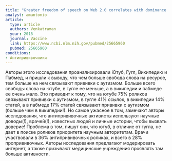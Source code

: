 ```yaml
---
title: "Greater freedom of speech on Web 2.0 correlates with dominance of views linking vaccines to autism"
analyst: amantonio
article:
  type: article
  authors: Venkatraman
  year: 2015
  journal: Vaccine
  link: https://www.ncbi.nlm.nih.gov/pubmed/25665960
  pubmed: 25665960
conditions:
- Антипрививочники
---
```


Авторы этого исследования проанализировали Ютуб, Гугл, Википедию и Пабмед, и пришли к выводу, что чем больше свобода слова на ресурсе, тем больше на нем связывают прививки с аутизмом. Больше всего свободы слова на ютубе, в гугле ее меньше, а в википедии и пабмеде ее очень мало. Это приводит к тому, что на ютубе 75% роликов связывают прививки с аутизмом, в гугле 41% ссылок, в википедии 14% статей, а в пабмеде 17% статей связывают прививки с аутизмом (больше чем в википедии!).
Но самое ужасное в том, замечают авторы исследования, что антипрививочные активисты используют научные доводы(!), врачей(!), известных людей и личные истории, чтобы вызвать доверие! Проблема в том, пишут они, что ютуб, в отличие от гугла, не дает в поиске роликов приоритета научным авторитетам.
Врачи участвовали в 36% антипрививочных роликах, и всего в 28% пропрививочных.
Авторы исследования предлагают модерировать интернет, а также призывают медицинские учреждения проявлять там больше активности.
